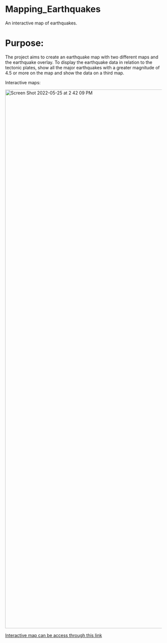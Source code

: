 # Mapping_Earthquakes

An interactive map of earthquakes.

# Purpose:
 
The project aims to create an earthquake map with two different maps and the earthquake overlay. To display the earthquake data in relation to the tectonic plates, show all the major earthquakes with a  greater magnitude of  4.5 or more on the map and show the data on a third map.

Interactive maps:

<img width="1728" alt="Screen Shot 2022-05-25 at 2 42 09 PM" src="https://user-images.githubusercontent.com/100738688/170344760-d5f45ed4-ad8c-41d1-bc63-220abce514e8.png">

[Interactive map can be access through this link](http://127.0.0.1:5500/Mapping_Earthquakes/Earthquake_Challenge/index.html)
